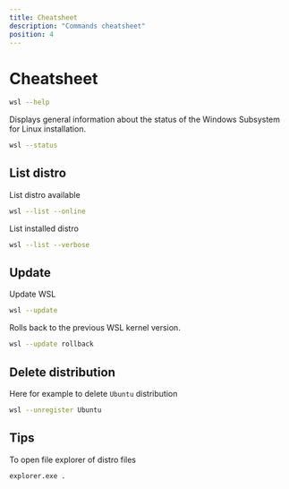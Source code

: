 ```yaml
---
title: Cheatsheet
description: "Commands cheatsheet"
position: 4
---
```


# Cheatsheet

```sh
wsl --help
```

Displays general information about the status of the Windows Subsystem for Linux installation.

```sh
wsl --status
```

## List distro

List distro available

```sh
wsl --list --online
```

List installed distro

```sh
wsl --list --verbose
```

## Update

Update WSL

```sh
wsl --update
```

Rolls back to the previous WSL kernel version.

```sh
wsl --update rollback
```

## Delete distribution

Here for example to delete `Ubuntu` distribution

```sh
wsl --unregister Ubuntu
```

## Tips

To open file explorer of distro files

```sh
explorer.exe .
```
